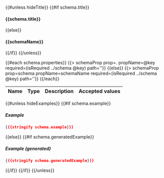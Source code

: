 {{#unless hideTitle}}
{{#if schema.title}}
#### {{schema.title}}
{{else}}
#### {{schemaName}}
{{/if}}
{{/unless}}

<table>
  <thead>
    <tr>
      <th>Name</th>
      <th>Type</th>
      <th>Description</th>
      <th>Accepted values</th>
    </tr>
  </thead>
  <tbody>
    {{#each schema.properties}}
      {{> schemaProp prop=. propName=@key required=(isRequired ../schema @key) path=''}}
    {{else}}
      {{> schemaProp prop=schema propName=schemaName required=(isRequired ../schema @key) path=''}}
    {{/each}}
  </tbody>
</table>

{{#unless hideExamples}}
{{#if schema.example}}
##### Example

```json
{{{stringify schema.example}}}
```
{{else}}
{{#if schema.generatedExample}}
##### Example _(generated)_

```json
{{{stringify schema.generatedExample}}}
```
{{/if}}
{{/if}}
{{/unless}}
